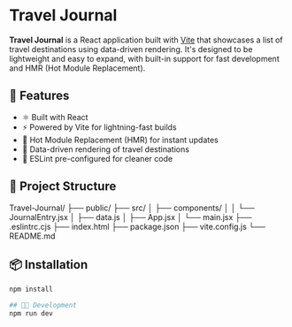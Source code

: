 # Travel Journal

**Travel Journal** is a React application built with [Vite](https://vitejs.dev/) that showcases a list of travel destinations using data-driven rendering. It's designed to be lightweight and easy to expand, with built-in support for fast development and HMR (Hot Module Replacement).

## 🚀 Features

- ⚛️ Built with React
- ⚡ Powered by Vite for lightning-fast builds
- 🔁 Hot Module Replacement (HMR) for instant updates
- 📄 Data-driven rendering of travel destinations
- 🧹 ESLint pre-configured for cleaner code

## 📁 Project Structure

Travel-Journal/ ├── public/ ├── src/ │ ├── components/ │ │ └── JournalEntry.jsx │ ├── data.js │ ├── App.jsx │ └── main.jsx ├── .eslintrc.cjs ├── index.html ├── package.json ├── vite.config.js └── README.md

## 📦 Installation

```bash
npm install

## 🧑‍💻 Development
npm run dev

